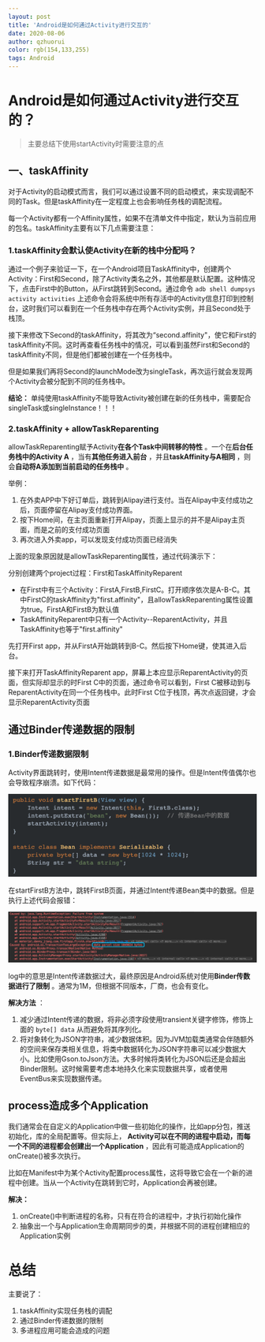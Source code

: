 ```yaml
---
layout: post
title: 'Android是如何通过Activity进行交互的'
date: 2020-08-06
author: qzhuorui
color: rgb(154,133,255)
tags: Android
---
```




# Android是如何通过Activity进行交互的？

> 主要总结下使用startActivity时需要注意的点

## 一、taskAffinity

对于Activity的启动模式而言，我们可以通过设置不同的启动模式，来实现调配不同的Task。但是taskAffinity在一定程度上也会影响任务栈的调配流程。

每一个Activity都有一个Affinity属性，如果不在清单文件中指定，默认为当前应用的包名。taskAffinity主要有以下几点需要注意：

### 1.taskAffinity会默认使Activity在新的栈中分配吗？

通过一个例子来验证一下，在一个Android项目TaskAffinity中，创建两个Activity：First和Second，除了Activity类名之外，其他都是默认配置。这种情况下，点击First中的Button，从First跳转到Second。通过命令 `adb shell dumpsys activity activities` 上述命令会将系统中所有存活中的Activity信息打印到控制台，这时我们可以看到在一个任务栈中存在两个Activity实例，并且Second处于栈顶。

接下来修改下Second的taskAffinity，将其改为“second.affinity"，使它和First的taskAffinity不同。这时再查看任务栈中的情况，可以看到虽然First和Second的taskAffinity不同，但是他们都被创建在一个任务栈中。

但是如果我们再将Second的launchMode改为singleTask，再次运行就会发现两个Activity会被分配到不同的任务栈中。

**结论：** 单纯使用taskAffinity不能导致Activity被创建在新的任务栈中，需要配合singleTask或singleInstance！！！

### 2.taskAffinity + allowTaskReparenting

allowTaskReparenting赋予Activity**在各个Task中间转移的特性** 。一个在**后台任务栈中的Activity A** ，当有**其他任务进入前台** ，并且**taskAffinity与A相同** ，则会**自动将A添加到当前启动的任务栈中** 。

举例：

1. 在外卖APP中下好订单后，跳转到Alipay进行支付。当在Alipay中支付成功之后，页面停留在Alipay支付成功界面。
2. 按下Home间，在主页面重新打开Alipay，页面上显示的并不是Alipay主页面，而是之前的支付成功页面
3. 再次进入外卖app，可以发现支付成功页面已经消失

上面的现象原因就是allowTaskReparenting属性，通过代码演示下：

分别创建两个project过程：First和TaskAffinityReparent

- 在First中有三个Activity：FirstA,FirstB,FirstC。打开顺序依次是A-B-C。其中FirstC的taskAffinity为"first.affinity"，且allowTaskReparenting属性设置为true。FirstA和FirstB为默认值
- TaskAffinityReparent中只有一个Activity--ReparentActivity，并且TaskAffinity也等于"first.affinity"

先打开First app，并从FirstA开始跳转到B-C。然后按下Home键，使其进入后台。

接下来打开TaskAffinityReparent app，屏幕上本应显示ReparentActivity的页面，但实际却显示的时First C中的页面，通过命令可以看到，First C被移动到与ReparentActivity在同一个任务栈中。此时First C位于栈顶，再次点返回键，才会显示ReparentActivity页面

## 通过Binder传递数据的限制

### 1.Binder传递数据限制

Activity界面跳转时，使用Intent传递数据是最常用的操作。但是Intent传值偶尔也会导致程序崩溃。如下代码：

![2](/screenshot/Android是如何通过Activity进行交互的/1.png)

在startFirstB方法中，跳转FirstB页面，并通过Intent传递Bean类中的数据。但是执行上述代码会报错：

![3](/screenshot/Android是如何通过Activity进行交互的/2.png)

log中的意思是Intent传递数据过大，最终原因是Android系统对使用**Binder传数据进行了限制** 。通常为1M，但根据不同版本，厂商，也会有变化。

**解决方法** ：

1. 减少通过Intent传递的数据，将非必须字段使用transient关键字修饰，修饰上面的 `byte[] data` 从而避免将其序列化。
2. 将对象转化为JSON字符串，减少数据体积。因为JVM加载类通常会伴随额外的空间来保存类相关信息，将类中数据转化为JSON字符串可以减少数据大小。比如使用Gson.toJson方法。大多时候将类转化为JSON后还是会超出Binder限制。这时候需要考虑本地持久化来实现数据共享，或者使用EventBus来实现数据传递。

## process造成多个Application

我们通常会在自定义的Application中做一些初始化的操作，比如app分包，推送初始化，库的全局配置等。但实际上， **Activity可以在不同的进程中启动，而每一个不同的进程都会创建出一个Application** ，因此有可能造成Application的onCreate()被多次执行。

比如在Manifest中为某个Activity配置process属性，这将导致它会在一个新的进程中创建。当从一个Activity在跳转到它时，Application会再被创建。

**解决：** 

1. onCreate()中判断进程的名称，只有在符合的进程中，才执行初始化操作
2. 抽象出一个与Application生命周期同步的类，并根据不同的进程创建相应的Application实例

# 总结

主要说了：

1. taskAffinity实现任务栈的调配
2. 通过Binder传递数据的限制
3. 多进程应用可能会造成的问题

